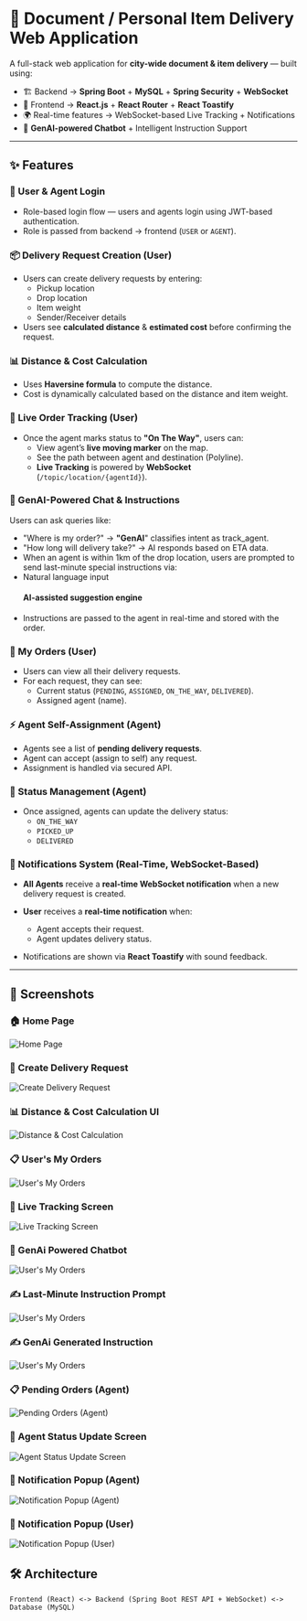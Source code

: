 # 🚀 Document / Personal Item Delivery Web Application

A full-stack web application for **city-wide document & item delivery** — built using:

- 🏗️ Backend → **Spring Boot** + **MySQL** + **Spring Security** + **WebSocket**
- 🎨 Frontend → **React.js** + **React Router** + **React Toastify**
- 🌍 Real-time features → WebSocket-based Live Tracking + Notifications
- 🤖 **GenAI-powered Chatbot** + Intelligent Instruction Support

---

## ✨ Features

### 👤 User & Agent Login

- Role-based login flow — users and agents login using JWT-based authentication.
- Role is passed from backend → frontend (`USER` or `AGENT`).

### 📦 Delivery Request Creation (User)

- Users can create delivery requests by entering:
  - Pickup location
  - Drop location
  - Item weight
  - Sender/Receiver details
- Users see **calculated distance** & **estimated cost** before confirming the request.

### 📊 Distance & Cost Calculation

- Uses **Haversine formula** to compute the distance.
- Cost is dynamically calculated based on the distance and item weight.

### 🚀 Live Order Tracking (User)

- Once the agent marks status to **"On The Way"**, users can:
  - View agent’s **live moving marker** on the map.
  - See the path between agent and destination (Polyline).
  - **Live Tracking** is powered by **WebSocket** (`/topic/location/{agentId}`).
### 💬 GenAI-Powered Chat & Instructions
Users can ask queries like:
- "Where is my order?" → **"GenAI**" classifies intent as track_agent.
- "How long will delivery take?" → AI responds based on ETA data.
- When an agent is within 1km of the drop location, users are prompted to send last-minute special instructions via:
- Natural language input
  #### AI-assisted suggestion engine
- Instructions are passed to the agent in real-time and stored with the order.

### 📝 My Orders (User)

- Users can view all their delivery requests.
- For each request, they can see:
  - Current status (`PENDING`, `ASSIGNED`, `ON_THE_WAY`, `DELIVERED`).
  - Assigned agent (name).

### ⚡ Agent Self-Assignment (Agent)

- Agents see a list of **pending delivery requests**.
- Agent can accept (assign to self) any request.
- Assignment is handled via secured API.

### 🚦 Status Management (Agent)

- Once assigned, agents can update the delivery status:
  - `ON_THE_WAY`
  - `PICKED_UP`
  - `DELIVERED`

### 🔔 Notifications System (Real-Time, WebSocket-Based)

- **All Agents** receive a **real-time WebSocket notification** when a new delivery request is created.
- **User** receives a **real-time notification** when:
  - Agent accepts their request.
  - Agent updates delivery status.

- Notifications are shown via **React Toastify** with sound feedback.

---

## 📸 Screenshots

### 🏠 Home Page
![Home Page](screenshots/homePage.PNG)

### 📝 Create Delivery Request
![Create Delivery Request](screenshots/create_delivery_request.png)

### 📊 Distance & Cost Calculation UI
![Distance & Cost Calculation](screenshots/distance_cost_calculation.png)

### 📋 User's My Orders
![User's My Orders](screenshots/userOrders.png)

### 📍 Live Tracking Screen
![Live Tracking Screen](screenshots/liveAgentTrack.png)
### 🤖 GenAi Powered Chatbot
![User's My Orders](screenshots/genAiChat.png)
### ✍️ Last-Minute Instruction Prompt
![User's My Orders](screenshots/lastMinDeliveryInstruction.png)
### ✍️ GenAi Generated Instruction 
![User's My Orders](screenshots/genAiInstruction.png)
### 📋 Pending Orders (Agent)
![Pending Orders (Agent)](screenshots/agentPending.png)

### 🚦 Agent Status Update Screen
![Agent Status Update Screen](screenshots/agentAssigned.png)

### 🔔 Notification Popup (Agent)
![Notification Popup (Agent)](screenshots/agentNotification.png)

### 🔔 Notification Popup (User)
![Notification Popup (User)](screenshots/userNotification.png)

## 🛠️ Architecture

```plaintext
Frontend (React) <-> Backend (Spring Boot REST API + WebSocket) <-> Database (MySQL)
